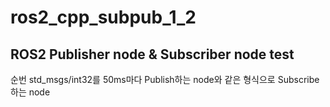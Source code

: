 # ros2_cpp_subpub_1_2

## ROS2 Publisher node & Subscriber node test

순번 std_msgs/int32를 50ms마다 Publish하는 node와
같은 형식으로 Subscribe하는 node
